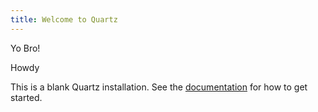 ```yaml
---
title: Welcome to Quartz
---
```


Yo Bro!

Howdy

This is a blank Quartz installation.
See the [documentation](https://quartz.jzhao.xyz) for how to get started.
